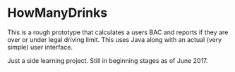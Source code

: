 # HowManyDrinks

This is a rough prototype that calculates a users BAC and reports if they are over or under legal driving limit. 
This uses Java along with an actual (very simple) user interface. 

Just a side learning project. Still in beginning stages as of June 2017. 
